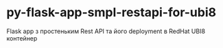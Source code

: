 # py-flask-app-smpl-restapi-for-ubi8
Flask app з простеньким Rest API та його deployment в RedHat UBI8 контейнер
